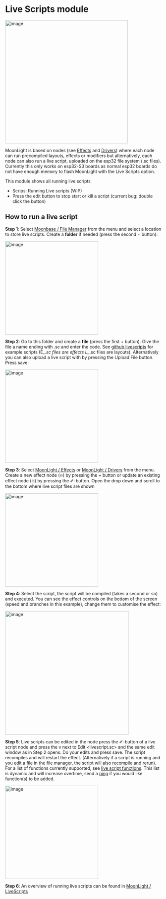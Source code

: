 # Live Scripts module

<img width="396" alt="image" src="https://github.com/user-attachments/assets/953346f2-780d-4c61-8e73-7ba7bd228041" />

MoonLight is based on nodes (see [Effects](https://moonmodules.org/MoonLight/moonbase/module/effects/) and [Drivers](https://moonmodules.org/MoonLight/moonbase/module/drivers/)) where each node can run precompiled layouts, effects or modifiers but alternatively, each node can also run a live script, uploaded on the esp32 file system (.sc files).
Currently this only works on esp32-S3 boards as normal esp32 boards do not have enough memory to flash MoonLight with the Live Scripts option.

This module shows all running live scripts

* Scrips: Running Live scripts (WIP)
* Press the edit button to stop start or kill a script (current bug: double click the button)

## How to run a live script

**Step 1**: Select [Moonbase / File Manager](https://moonmodules.org/MoonLight/moonbase/files/) from the menu and select a location to store live scripts. Create a **folder** if needed (press the second + button):

<img width="300" alt="image" src="https://github.com/user-attachments/assets/85eeccf2-3f0d-4bf2-ba0a-e3407ff05fc2" />

**Step 2**: Go to this folder and create a **file** (press the first + button). Give the file a name ending with .sc and enter the code. See [github livescripts](https://github.com/MoonModules/MoonLight/tree/main/misc/livescripts) for example scripts (E_*.sc files are effects L_*.sc files are layouts). Alternatively you can also upload a live script with by pressing the Upload File button. Press save:

<img width="300" alt="image" src="https://github.com/user-attachments/assets/3b7eca3c-ae57-43f6-910e-3fc03f6fa380" />

**Step 3**: Select [MoonLight / Effects](https://moonmodules.org/MoonLight/moonbase/module/effects/) or [MoonLight / Drivers](https://moonmodules.org/MoonLight/moonbase/module/drivers/) from the menu. Create a new effect node (🔥) by pressing the + button or update an existing effect node (🔥) by pressing the ✐-button. Open the drop down and scroll to the bottom where live script files are shown

<img width="300" alt="image" src="https://github.com/user-attachments/assets/60f99421-aa74-4aa7-805d-05125cc5f222" />

**Step 4**: Select the script, the script will be compiled (takes a second or so) and executed. You can see the effect controls on the bottom of the screen (speed and branches in this example), change them to customise the effect: 

<img width="398" alt="image" src="https://github.com/user-attachments/assets/0ccb7e23-c3cc-4dfa-8d89-9fc86b1ff5f5" />

**Step 5**: Live scripts can be edited in the node press the ✐-button of a live script node and press the v next to Edit <livescript.sc> and the same edit window as in Step 2 opens. Do your edits and press save. The  script recompiles and will restart the effect. (Alternatively if a script is running and you edit a file in the file manager, the script will also recompile and rerun). For a list of functions currently supported, see [live script functions](https://github.com/MoonModules/MoonLight/blob/3058728e043a3f956e79cf88d99684d02d6c2b38/src/MoonLight/Nodes.cpp#L136-L181). This list is dynamic and will increase overtime, send a [ping](https://discord.com/channels/700041398778331156/1369578126450884608) if you would like function(s) to be added.

<img width="300" alt="image" src="https://github.com/user-attachments/assets/4552d564-85ea-454f-a6c4-5265146cdcfc" />

**Step 6**: An overview of running live scripts can be found in [MoonLight / LiveScripts](https://moonmodules.org/MoonLight/moonbase/module/liveScripts) 

